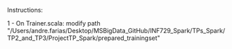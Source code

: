 Instructions:

1 - On Trainer.scala: modify path "/Users/andre.farias/Desktop/MSBigData_GitHub/INF729_Spark/TPs_Spark/TP2_and_TP3/ProjectTP_Spark/prepared_trainingset"
